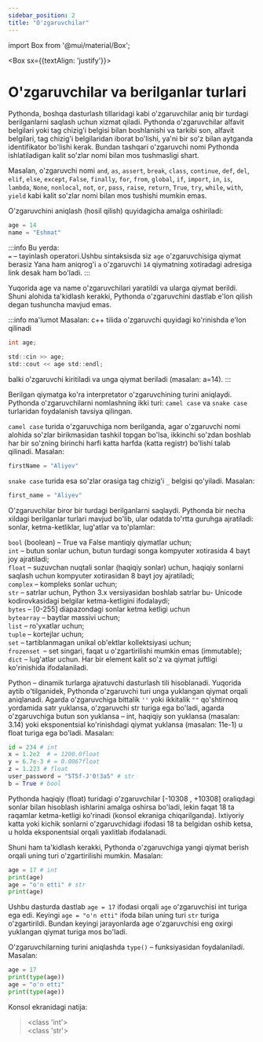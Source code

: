 ```yaml
---
sidebar_position: 2
title: "O'zgaruvchilar"
---
```

import Box from '@mui/material/Box';

<Box sx={{textAlign: 'justify'}}>

# O'zgaruvchilar va berilganlar turlari
Pythonda, boshqa dasturlash tillaridagi kabi o'zgaruvchilar aniq bir turdagi
berilganlarni saqlash uchun xizmat qiladi. Pythonda o'zgaruvchilar alfavit belgilari
yoki tag chizig'i belgisi bilan boshlanishi va tarkibi son, alfavit belgilari, tag
chizig'i belgilaridan iborat bo'lishi, ya'ni bir so'z bilan aytganda identifikator
bo'lishi kerak. Bundan tashqari o'zgaruvchi nomi Pythonda ishlatiladigan kalit
so'zlar nomi bilan mos tushmasligi shart.

Masalan, o'zgaruvchi nomi `and`, `as`,
`assert`, `break`, `class`, `continue`, `def`, `del`, `elif`, `else`,
`except`, `False`, `finally`, `for`, `from`,
`global`, `if`, `import`, `in`, `is`, `lambda`, `None`, `nonlocal`,
`not`, `or`, `pass`, `raise`, `return`, `True`,
`try`, `while`, `with`, `yield` kabi kalit so'zlar nomi bilan mos tushishi mumkin emas.
    
O'zgaruvchini aniqlash (hosil qilish) quyidagicha amalga oshiriladi:
```python
age = 14
name = "Eshmat"
```
:::info Bu yerda:  
`=` – tayinlash operatori.Ushbu sintaksisda siz `age` o'zgaruvchisiga qiymat berasiz
Yana ham aniqrog'i `a` o'zgaruvchi `14` qiymatning xotiradagi adresiga link desak ham bo'ladi.
:::

Yuqorida age va name o'zgaruvchilari yaratildi va ularga qiymat berildi. Shuni
alohida ta'kidlash kerakki, Pythonda o'zgaruvchini dastlab e'lon qilish degan
tushuncha mavjud emas.  

:::info ma'lumot
Masalan: c++ tilida o'zgaruvchi quyidagi ko'rinishda e'lon qilinadi 
```c
int age;

std::cin >> age;
std::cout << age std::endl; 
```
balki o'zgaruvchi kiritiladi va unga qiymat beriladi (masalan: a=14).
:::

Berilgan qiymatga ko'ra interpretator o'zgaruvchining turini aniqlaydi.
Pythonda o'zgaruvchilarni nomlashning ikki turi: `camel case` va `snake case`
turlaridan foydalanish tavsiya qilingan.

`camel case` turida o'zgaruvchiga nom berilganda, agar o'zgaruvchi nomi
alohida so'zlar birikmasidan tashkil topgan bo'lsa, ikkinchi so'zdan boshlab har bir
so'zning birinchi harfi katta harfda (katta registr) bo'lishi talab qilinadi. Masalan:
```python
firstName = "Aliyev"
```

`snake case` turida esa so'zlar orasiga tag chizig'i `_` belgisi
qo'yiladi. Masalan:
```python
first_name = "Aliyev"
```
O'zgaruvchilar biror bir turdagi berilganlarni saqlaydi. Pythonda bir necha
xildagi berilganlar turlari mavjud bo'lib, ular odatda to'rtta guruhga ajratiladi:
sonlar, ketma-ketliklar, lug'atlar va to'plamlar:


`bool` (boolean) – True va False mantiqiy qiymatlar uchun;  
`int` – butun sonlar uchun, butun turdagi songa kompyuter xotirasida 4 bayt joy ajratiladi;  
`float` – suzuvchan nuqtali sonlar (haqiqiy sonlar) uchun, haqiqiy sonlarni saqlash uchun kompyuter xotirasidan 8 bayt joy ajratiladi;  
`complex` – kompleks sonlar uchun;  
`str` – satrlar uchun, Python 3.x versiyasidan boshlab satrlar bu- Unicode kodirovkasidagi belgilar ketma-ketligini ifodalaydi;  
`bytes` – [0-255] diapazondagi sonlar ketma ketligi uchun  
`bytearray` – baytlar massivi uchun;  
`list` – ro'yхatlar uchun;  
`tuple` – kortejlar uchun;  
`set` – tartiblanmagan unikal ob'ektlar kollektsiyasi uchun;  
`frozenset `– set singari, faqat u o'zgartirilishi mumkin emas (immutable);  
`dict` – lug'atlar uchun. Har bir element kalit so'z va qiymat juftligi ko'rinishida ifodalaniladi.  

Python – dinamik turlarga ajratuvchi dasturlash tili hisoblanadi. Yuqorida
aytib o'tilganidek, Pythonda o'zgaruvchi turi unga yuklangan qiymat orqali
aniqlanadi. Agarda o'zgaruvchiga bittalik `''` yoki ikkitalik `""` qo'shtirnoq
yordamida satr yuklansa, o'zgaruvchi str turiga ega bo'ladi, agarda o'zgaruvchiga
butun son yuklansa – int, haqiqiy son yuklansa (masalan: 3.14) yoki eksponentsial
ko'rinishdagi qiymat yuklansa (masalan: 11e-1) u float turiga ega bo'ladi.
Masalan:
```python
id = 234 # int
x = 1.2e2  # = 1200.0float
y = 6.7e-3 # = 0.0067float
z = 1.223 # float 
user_password = "5T5f-J'0!3a5" # str
b = True # bool
```

Pythonda haqiqiy (float) turidagi o'zgaruvchilar [-10308 , +10308] oraliqdagi
sonlar bilan hisoblash ishlarini amalga oshirsa bo'ladi, lekin faqat 18 ta raqamlar
ketma-ketligi ko'rinadi (konsol ekraniga chiqarilganda). Ixtiyoriy katta yoki
kichik sonlarni o'zgaruvchidagi ifodasi 18 ta belgidan oshib ketsa, u holda
eksponentsial orqali yaxlitlab ifodalanadi.

Shuni ham ta'kidlash kerakki, Pythonda o'zgaruvchiga yangi qiymat berish
orqali uning turi o'zgartirilishi mumkin. Masalan:
```python
age = 17 # int
print(age)
age = "o'n etti" # str
print(age)
```

Ushbu dasturda dastlab `age = 17` ifodasi orqali `age` o'zgaruvchisi int turiga
ega edi. Keyingi `age = "o'n etti"` ifoda bilan uning turi `str` turiga o'zgartirildi.
Bundan keyingi jarayonlarda age o'zgaruvchisi eng oxirgi yuklangan qiymat turiga
mos bo'ladi.

O'zgaruvchilarning turini aniqlashda `type()` – funksiyasidan foydalaniladi.
Masalan:
```python
age = 17
print(type(age))
age = "o'n etti"
print(type(age))
```
Konsol ekranidagi natija:
> &lt;class 'int'&gt;  
&lt;class 'str'&gt;
</Box>